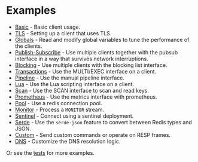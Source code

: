 Examples
========

* [Basic](./basic.rs) - Basic client usage.
* [TLS](./tls.rs) - Setting up a client that uses TLS.
* [Globals](./globals.rs) - Read and modify global variables to tune the performance of the clients.
* [Publish-Subscribe](./pubsub.rs) - Use multiple clients together with the pubsub interface in a way that survives network interruptions.
* [Blocking](./blocking.rs) - Use multiple clients with the blocking list interface.
* [Transactions](./transactions.rs) - Use the MULTI/EXEC interface on a client.
* [Pipeline](./pipeline.rs) - Use the manual pipeline interface.
* [Lua](./lua.rs) - Use the Lua scripting interface on a client.
* [Scan](./scan.rs) - Use the SCAN interface to scan and read keys.
* [Prometheus](./prometheus.rs) - Use the metrics interface with prometheus.
* [Pool](./pool.rs) - Use a redis connection pool. 
* [Monitor](./monitor.rs) - Process a `MONITOR` stream.
* [Sentinel](./sentinel.rs) - Connect using a sentinel deployment.
* [Serde](./serde.rs) - Use the `serde-json` feature to convert between Redis types and JSON. 
* [Custom](./custom.rs) - Send custom commands or operate on RESP frames.
* [DNS](./dns.rs) - Customize the DNS resolution logic. 

Or see the [tests](../tests/integration) for more examples.